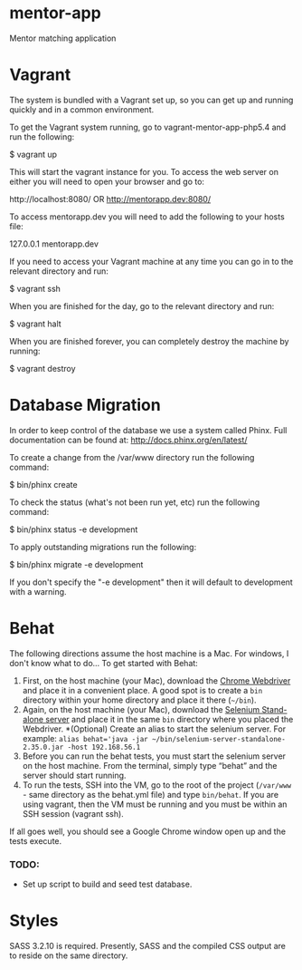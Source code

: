 mentor-app
==========

Mentor matching application

Vagrant
=======

The system is bundled with a Vagrant set up, so you can get up and running quickly and in a common environment.

To get the Vagrant system running, go to vagrant-mentor-app-php5.4 and run the following:

$ vagrant up

This will start the vagrant instance for you. To access the web server on either you will need to open your browser and go to:

http://localhost:8080/
OR
http://mentorapp.dev:8080/

To access mentorapp.dev you will need to add the following to your hosts file:

127.0.0.1   mentorapp.dev

If you need to access your Vagrant machine at any time you can go in to the relevant directory and run:

$ vagrant ssh

When you are finished for the day, go to the relevant directory and run:

$ vagrant halt

When you are finished forever, you can completely destroy the machine by running:

$ vagrant destroy

Database Migration
==================

In order to keep control of the database we use a system called Phinx.
Full documentation can be found at: http://docs.phinx.org/en/latest/

To create a change from the /var/www directory run the following command:

$ bin/phinx create <Name for migration>

To check the status (what's not been run yet, etc) run the following command:

$ bin/phinx status -e development

To apply outstanding migrations run the following:

$ bin/phinx migrate -e development

If you don't specify the "-e development" then it will default to development with a warning.

Behat
=====
The following directions assume the host machine is a Mac.  For windows, I don't know what to do...
To get started with Behat:
1. First, on the host machine (your Mac), download the [Chrome Webdriver](http://chromedriver.storage.googleapis.com/index.html) and place it in a convenient place.  A good spot is to create a `bin` directory within your home directory and place it there (`~/bin`).
2. Again, on the host machine (your Mac), download the [Selenium Stand-alone server](http://selenium.googlecode.com/files/selenium-server-standalone-2.35.0.jar) and place it in the same `bin` directory where you placed the Webdriver.
  *(Optional) Create an alias to start the selenium server.  For example: `alias behat='java -jar ~/bin/selenium-server-standalone-2.35.0.jar -host 192.168.56.1`
3. Before you can run the behat tests, you must start the selenium server on the host machine.  From the terminal, simply type “behat” and the server should start running.
4. To run the tests, SSH into the VM, go to the root of the project (`/var/www` - same directory as the behat.yml file) and type `bin/behat`.  If you are using vagrant, then the VM must be running and you must be within an SSH session (vagrant ssh).

If all goes well, you should see a Google Chrome window open up and the tests execute.

### TODO:
* Set up script to build and seed test database.

Styles
======

SASS 3.2.10 is required. Presently, SASS and the compiled CSS output are to reside on the same directory.
